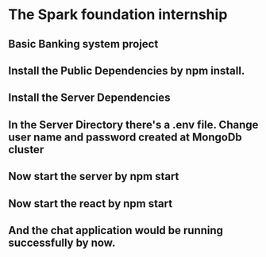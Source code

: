# The Spark foundation internship
## Basic Banking system project
## Install the Public Dependencies by npm install.
## Install the Server Dependencies
## In the Server Directory there's a .env file. Change user name and password created at MongoDb cluster
## Now start the server by npm start
## Now start the react by npm start
## And the chat application would be running successfully by now.
